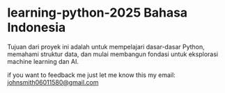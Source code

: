 # learning-python-2025 Bahasa Indonesia
Tujuan dari proyek ini adalah untuk mempelajari dasar-dasar Python, memahami struktur data, dan mulai membangun fondasi untuk eksplorasi machine learning dan AI.

if you want to feedback me just let me know
this my email: johnsmith06011580@gmail.com
